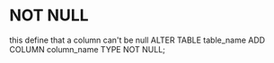 # NOT NULL
this define that a column can't be null
ALTER TABLE table_name ADD COLUMN column_name TYPE NOT NULL;
